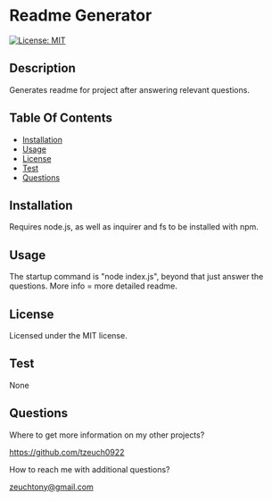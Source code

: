 # Readme Generator
[![License: MIT](https://img.shields.io/badge/License-MIT-blue.svg)](https://wwww.opensource.org/licenses/MIT)
## Description
Generates readme for project after answering relevant questions.

## Table Of Contents
* [Installation](#installation)
* [Usage](#usage)
* [License](#license)
* [Test](#test)
* [Questions](#questions)

## Installation
Requires node.js, as well as inquirer and fs to be installed with npm.

## Usage
The startup command is "node index.js", beyond that just answer the questions. More info = more detailed readme.

## License
Licensed under the MIT license.



## Test
None

## Questions
Where to get more information on my other projects?

https://github.com/tzeuch0922

How to reach me with additional questions?

zeuchtony@gmail.com


